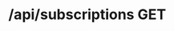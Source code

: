 #  /api/subscriptions GET

<api-endpoint openapi-path="../../specifications/swagger.json" method="GET" endpoint="/api/subscriptions"/>